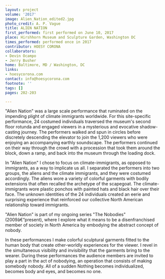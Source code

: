 ```yaml
---
layout: project
volume: '2017'
image: Alien_Nation_edited2.jpg
photo_credit: A. P. Vague
title: ALIEN NATION
first_performed: first performed on June 10, 2017
place: Hirshhorn Museum and Sculpture Garden, Washington DC
times_performed: performed once in 2017
contributor: HOESY CORONA
collaborators:
- Devin Ocampo
- Jerry Busher
home: Baltimore, MD / Washington, DC
links:
- hoesycorona.com
contact: info@hoesycorona.com
footnote: ''
tags: []
pages: 202-203

---
```


"Alien Nation" was a large scale performance that ruminated on the impending plight of climate immigrants worldwide. For this site-specific performance, 24 costumed individuals traversed the museum's second floor rotunda and engaged viewers in a mysterious and evocative shadow-casting journey. The performers walked and spun in circles before discretely descending the elevator to join the 1,200 viewers who were enjoying an accompanying earthly soundscape. The performers continued on their way through the crowd with a procession that took them around the block, down a ramp, and back into the museum through the loading dock.

In "Alien Nation" I chose to focus on climate-immigrants, as opposed to immigrants, as a way to implicate us all. I separated the performers into two groups, the aliens and the climate immigrants, and they were costumed accordingly. The aliens wore a variety of colorful garments with bodily extensions that often recalled the archetype of the scapegoat. The climate-immigrants wore plastic ponchos with painted hats and black hair over their face. The unknown identities of the 24 individuals created an eerie and surprising experience that reinforced our collective North American relationship toward immigrants.

"Alien Nation" is part of my ongoing series "The Nobodies" (2009â€“present), where I explore what it means to be a disenfranchised member of society in North America by embodying the abstract concept of nobody.

In these performances I make colorful sculptural garments fitted to the human body that create other-worldly experiences for the viewer. I revel in the simultaneous visibility and invisibility that the garments bring to the wearer. During these performances the audience members are invited to play a part in the act of nobodying, an operation that consists of making somebody nobody. All of a sudden Nothing becomes individualized, becomes body and eyes, and becomes no one.
